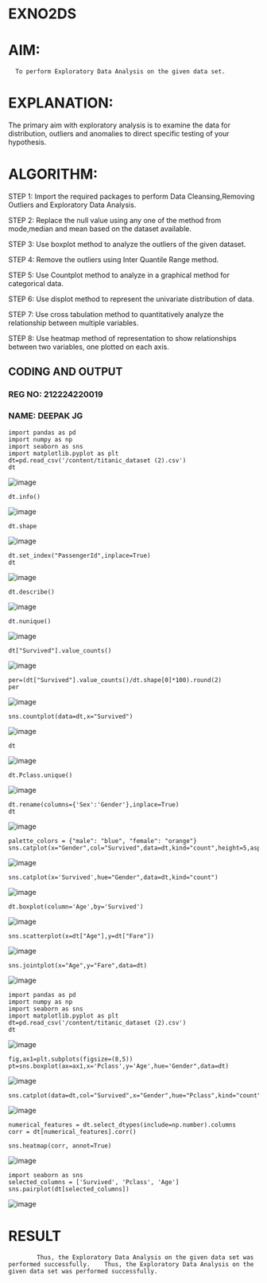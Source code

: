 # EXNO2DS
# AIM:
      To perform Exploratory Data Analysis on the given data set.
      
# EXPLANATION:
  The primary aim with exploratory analysis is to examine the data for distribution, outliers and anomalies to direct specific testing of your hypothesis.
  
# ALGORITHM:
STEP 1: Import the required packages to perform Data Cleansing,Removing Outliers and Exploratory Data Analysis.

STEP 2: Replace the null value using any one of the method from mode,median and mean based on the dataset available.

STEP 3: Use boxplot method to analyze the outliers of the given dataset.

STEP 4: Remove the outliers using Inter Quantile Range method.

STEP 5: Use Countplot method to analyze in a graphical method for categorical data.

STEP 6: Use displot method to represent the univariate distribution of data.

STEP 7: Use cross tabulation method to quantitatively analyze the relationship between multiple variables.

STEP 8: Use heatmap method of representation to show relationships between two variables, one plotted on each axis.

## CODING AND OUTPUT

### REG NO: 212224220019
### NAME: DEEPAK JG
```
import pandas as pd
import numpy as np
import seaborn as sns
import matplotlib.pyplot as plt
dt=pd.read_csv('/content/titanic_dataset (2).csv')
dt
```
![image](https://github.com/user-attachments/assets/aae8ab05-3d37-4427-bde0-8d4a61775d87)
```
dt.info()
```
![image](https://github.com/user-attachments/assets/e13e8529-2dae-4884-91c5-3ac350cfd076)
```
dt.shape
```
![image](https://github.com/user-attachments/assets/406286ec-0c24-45d2-bf0e-db91691f53aa)
```
dt.set_index("PassengerId",inplace=True)
dt
```
![image](https://github.com/user-attachments/assets/d836deea-5647-4530-8a80-36af92dac6b2)
```
dt.describe()
```
![image](https://github.com/user-attachments/assets/9ea20b5c-db06-4e57-8cff-91cf1e242824)
```
dt.nunique()
```
![image](https://github.com/user-attachments/assets/0cd2f50e-d9e0-412c-b049-10d313b990ad)
```
dt["Survived"].value_counts()
```
![image](https://github.com/user-attachments/assets/a1bcbecc-b7f7-4c88-a823-b514b3232738)
```
per=(dt["Survived"].value_counts()/dt.shape[0]*100).round(2)
per
```
![image](https://github.com/user-attachments/assets/9485727f-871f-47db-ac37-0f4d6e3b1eb9)
```
sns.countplot(data=dt,x="Survived")
```
![image](https://github.com/user-attachments/assets/76f1e0e6-c805-4144-8f89-89f709be04bd)
```
dt
```
![image](https://github.com/user-attachments/assets/81b9fd25-6ac6-49fa-a0f6-b3ee3fc07e5e)
```
dt.Pclass.unique()
```
![image](https://github.com/user-attachments/assets/d01c1208-f063-4f14-9dd8-b21879ab69b5)
```
dt.rename(columns={'Sex':'Gender'},inplace=True)
dt
```
![image](https://github.com/user-attachments/assets/6ec6a095-c4df-481d-85d2-556aa9e3abf8)
```
palette_colors = {"male": "blue", "female": "orange"}
sns.catplot(x="Gender",col="Survived",data=dt,kind="count",height=5,aspect=.7,palette=palette_colors)
```
![image](https://github.com/user-attachments/assets/dbbc405a-5370-43fd-84f5-f8ba37fdcee6)
```
sns.catplot(x='Survived',hue="Gender",data=dt,kind="count")
```
![image](https://github.com/user-attachments/assets/65b80ef3-a504-48ff-8120-0fa4c4856c74)
```
dt.boxplot(column='Age',by='Survived')
```
![image](https://github.com/user-attachments/assets/b9d9e7e1-7f05-4e06-9df6-11f320f60d94)
```
sns.scatterplot(x=dt["Age"],y=dt["Fare"])
```
![image](https://github.com/user-attachments/assets/4a933f1e-72a1-4e28-b64f-ce98379638f5)
```
sns.jointplot(x="Age",y="Fare",data=dt)
```
![image](https://github.com/user-attachments/assets/b58ebec9-d9a8-450b-a164-41e4c129312f)
```
import pandas as pd
import numpy as np
import seaborn as sns
import matplotlib.pyplot as plt
dt=pd.read_csv('/content/titanic_dataset (2).csv')
dt
```
![image](https://github.com/user-attachments/assets/676a2bca-5687-4dae-a1eb-42f9f156adb9)
```
fig,ax1=plt.subplots(figsize=(8,5))
pt=sns.boxplot(ax=ax1,x='Pclass',y='Age',hue='Gender",data=dt)
```
![image](https://github.com/user-attachments/assets/2704b699-a3e2-405d-9731-8063d9ebb42b)
```
sns.catplot(data=dt,col="Survived",x="Gender",hue="Pclass",kind="count")
```
![image](https://github.com/user-attachments/assets/3bc78447-6e32-4bf8-80bc-461acec0b255)
```
numerical_features = dt.select_dtypes(include=np.number).columns
corr = dt[numerical_features].corr()

sns.heatmap(corr, annot=True)
```
![image](https://github.com/user-attachments/assets/7a8ef725-3ded-4109-ac54-9decaf36355b)
```
import seaborn as sns
selected_columns = ['Survived', 'Pclass', 'Age']  
sns.pairplot(dt[selected_columns])
```
![image](https://github.com/user-attachments/assets/ab848eba-616c-41d8-b1a6-fe989062dc2c)




# RESULT
            Thus, the Exploratory Data Analysis on the given data set was performed successfully.    Thus, the Exploratory Data Analysis on the given data set was performed successfully.
